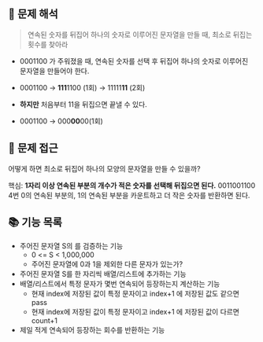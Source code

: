 ## 🧐 문제 해석
> 연속된 숫자를 뒤집어 하나의 숫자로 이루어진 문자열을 만들 때, 최소로 뒤집는 횟수를 찾아라

+ 0001100 가 주워졌을 때, 연속된 숫자를 선택 후 뒤집어 하나의 숫자로 이루어진 문자열을 만들어야 한다.

+ 0001100 &rarr; **111**1100 (1회) &rarr; 11111**11** (2회)
+ **하지만** 처음부터 11을 뒤집으면 끝낼 수 있다.
+ 0001100 &rarr; 000**00**00(1회)

## 🤔 문제 접근
어떻게 하면 최소로 뒤집어 하나의 모양의 문자열을 만들 수 있을까?

핵심: **1자리 이상 연속된 부분의 개수가 적은 숫자를 선택해 뒤집으면 된다.**
0011001100
4번
0의 연속된 부분의, 1의 연속된 부분을 카운트하고 더 작은 숫자를 반환하면 된다.

## 📚 기능 목록
+ 주어진 문자열 S의 를 검증하는 기능
    + 0 <= S < 1,000,000
    + 주어진 문자열에 0과 1을 제외한 다른 문자가 있는가?
+ 주어진 문자열 S를 한 자리씩 배열/리스트에 추가하는 기능
+ 배열/리스트에서 특정 문자가 몇번 연속되어 등장하는지 계산하는 기능
    + 현재 index에 저장된 값이 특정 문자이고 index+1 에 저장된 값도 같으면 pass
    + 현재 index에 저장된 값이 특정 문자이고 index+1 에 저장된 값이 다르면 count+1
+ 제일 적게 연속되어 등장하는 회수를 반환하는 기능